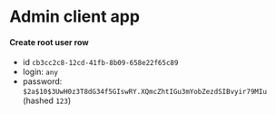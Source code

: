 # Admin client app

#### Create root user row

-   id `cb3cc2c8-12cd-41fb-8b09-658e22f65c89`
-   login: `any`
-   password: `$2a$10$3UwH0z3T8dG34f5GIswRY.XQmcZhtIGu3mYobZezdSIBvyir79MIu` (hashed `123`)
